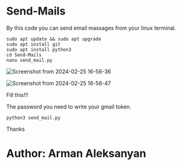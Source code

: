 # Send-Mails

By this code you can send email massages from your linux terminal.

```
sudo apt update && sudo apt upgrade
sudo apt install git
sudo apt install python3
cd Send-Mails
nano send_mail.py
```
![Screenshot from 2024-02-25 16-56-36](https://github.com/arman-0201/Send-Mails/assets/145873155/3cf6dd28-66ea-4eeb-97ba-f60755e9f309)

![Screenshot from 2024-02-25 16-56-47](https://github.com/arman-0201/Send-Mails/assets/145873155/95a0248e-b3cd-47a1-bdd0-983a0c343b49)

Fill this!!!

The password you need to write your gmail token. 

```
python3 send_mail.py
```


Thanks

# Author: Arman Aleksanyan
